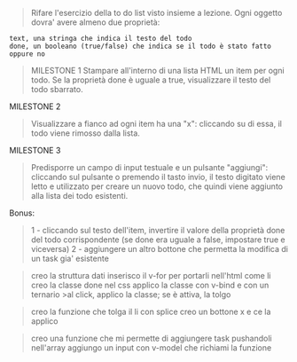 > Rifare l'esercizio della to do list visto insieme a lezione. Ogni oggetto dovra' avere almeno due proprietà:

    text, una stringa che indica il testo del todo
    done, un booleano (true/false) che indica se il todo è stato fatto oppure no

> MILESTONE 1
> Stampare all'interno di una lista HTML un item per ogni todo.
> Se la proprietà done è uguale a true, visualizzare il testo del todo sbarrato.

MILESTONE 2
> Visualizzare a fianco ad ogni item ha una "x": cliccando su di essa, il todo viene rimosso dalla lista.

MILESTONE 3
> Predisporre un campo di input testuale e un pulsante "aggiungi": cliccando sul pulsante o premendo il tasto invio, il testo digitato viene letto e utilizzato per creare un nuovo todo, che quindi viene aggiunto alla lista dei todo esistenti.

Bonus:
> 1 - cliccando sul testo dell'item, invertire il valore della proprietà done del todo corrispondente (se done era uguale a false, impostare true e viceversa)
> 2 -  aggiungere un altro bottone che permetta la modifica di un task gia' esistente




>creo la struttura dati
>inserisco il v-for per portarli nell'html come li
>creo la classe done nel css
>applico la classe con v-bind e con un ternario 
    >al click, applico la classe; se è attiva, la tolgo


>creo la funzione che tolga il li con splice
>creo un bottone x e ce la applico

>creo una funzione che mi permette di aggiungere task pushandoli nell'array
>aggiungo un input con v-model che richiami la funzione





